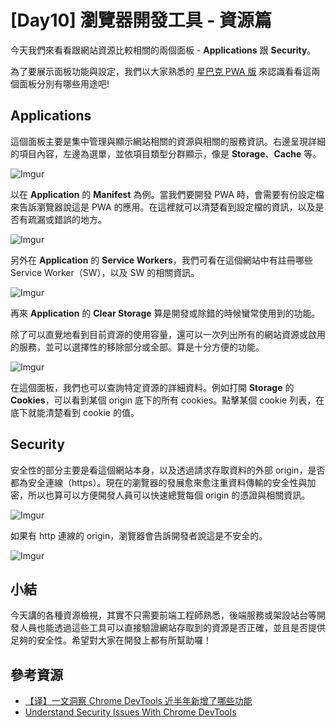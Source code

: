 # [Day10] 瀏覽器開發工具 - 資源篇

今天我們來看看跟網站資源比較相關的兩個面板 - **Applications** 跟 **Security**。

為了要展示面板功能與設定，我們以大家熟悉的 [星巴克 PWA 版](https://app.starbucks.com/) 來認識看看這兩個面板分別有哪些用途吧!

## Applications

這個面板主要是集中管理與顯示網站相關的資源與相關的服務資訊。右邊呈現詳細的項目內容，左邊為選單，並依項目類型分群顯示，像是 **Storage**、**Cache** 等。

![Imgur](https://i.imgur.com/WFT2ePs.png)

以在 **Application** 的 **Manifest** 為例。當我們要開發 PWA 時，會需要有份設定檔來告訴瀏覽器說這是 PWA 的應用。在這裡就可以清楚看到設定檔的資訊，以及是否有疏漏或錯誤的地方。

![Imgur](https://i.imgur.com/tR3OuM8.png)

另外在 **Application** 的 **Service Workers**，我們可看在這個網站中有註冊哪些 Service Worker（SW），以及 SW 的相關資訊。

![Imgur](https://i.imgur.com/xgqjmAc.png)

再來 **Application** 的 **Clear Storage** 算是開發或除錯的時候蠻常使用到的功能。

除了可以直覺地看到目前資源的使用容量，還可以一次列出所有的網站資源或啟用的服務，並可以選擇性的移除部分或全部。算是十分方便的功能。

![Imgur](https://i.imgur.com/FKTAbaL.png)

在這個面板，我們也可以查詢特定資源的詳細資料。例如打開 **Storage** 的 **Cookies**，可以看到某個 origin 底下的所有 cookies。點擊某個 cookie 列表，在底下就能清楚看到 cookie 的值。

## Security

安全性的部分主要是看這個網站本身，以及透過請求存取資料的外部 origin，是否都為安全連線（https）。現在的瀏覽器的發展愈來愈注重資料傳輸的安全性與加密，所以也算可以方便開發人員可以快速總覽每個 origin 的憑證與相關資訊。

![Imgur](https://i.imgur.com/VqhLetU.png)

如果有 http 連線的 origin，瀏覽器會告訴開發者說這是不安全的。

![Imgur](https://i.imgur.com/cX6FiTG.png)

## 小結

今天講的各種資源檢視，其實不只需要前端工程師熟悉，後端服務或架設站台等開發人員也能透過這些工具可以直接驗證網站存取到的資源是否正確，並且是否提供足夠的安全性。希望對大家在開發上都有所幫助囉！

## 參考資源

- [【译】一文洞察 Chrome DevTools 近半年新增了哪些功能](https://www.zoo.team/article/chrome-devtools)
- [Understand Security Issues With Chrome DevTools](https://developers.google.com/web/tools/chrome-devtools/security)
